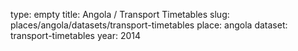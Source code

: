 type: empty
title: Angola / Transport Timetables
slug: places/angola/datasets/transport-timetables
place: angola
dataset: transport-timetables
year: 2014
